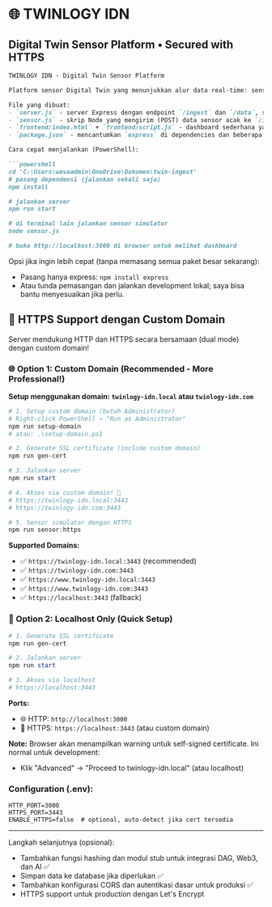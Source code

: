 # 🌐 TWINLOGY IDN
## Digital Twin Sensor Platform • Secured with HTTPS

```markdown
TWINLOGY IDN - Digital Twin Sensor Platform

Platform sensor Digital Twin yang menunjukkan alur data real-time: sensor simulator -> backend (Express + HTTPS) -> dashboard frontend interaktif.

File yang dibuat:
- `server.js` - server Express dengan endpoint `/ingest` dan `/data`, serta static serving untuk folder `frontend/`
- `sensor.js` - skrip Node yang mengirim (POST) data sensor acak ke `/ingest` setiap 5 detik
- `frontend/index.html` + `frontend/script.js` - dashboard sederhana yang mem-poll endpoint `/data` setiap 5 detik
- `package.json` - mencantumkan `express` di dependencies dan beberapa script untuk start/sensor

Cara cepat menjalankan (PowerShell):

```powershell
cd 'C:\Users\wevaadmin\OneDrive\Dokumen\twin-ingest'
# pasang dependensi (jalankan sekali saja)
npm install

# jalankan server
npm run start

# di terminal lain jalankan sensor simulator
node sensor.js

# buka http://localhost:3000 di browser untuk melihat dashboard
```

Opsi jika ingin lebih cepat (tanpa memasang semua paket besar sekarang):
- Pasang hanya express: `npm install express`
- Atau tunda pemasangan dan jalankan development lokal; saya bisa bantu menyesuaikan jika perlu.

## 🔐 HTTPS Support dengan Custom Domain

Server mendukung HTTP dan HTTPS secara bersamaan (dual mode) dengan custom domain!

### 🌐 Option 1: Custom Domain (Recommended - More Professional!)

**Setup menggunakan domain: `twinlogy-idn.local` atau `twinlogy-idn.com`**

```powershell
# 1. Setup custom domain (butuh Administrator)
# Right-click PowerShell → "Run as Administrator"
npm run setup-domain
# atau: .\setup-domain.ps1

# 2. Generate SSL certificate (include custom domain)
npm run gen-cert

# 3. Jalankan server
npm run start

# 4. Akses via custom domain! 🎉
# https://twinlogy-idn.local:3443
# https://twinlogy-idn.com:3443

# 5. Sensor simulator dengan HTTPS
npm run sensor:https
```

**Supported Domains:**
- ✅ `https://twinlogy-idn.local:3443` (recommended)
- ✅ `https://twinlogy-idn.com:3443`
- ✅ `https://www.twinlogy-idn.local:3443`
- ✅ `https://www.twinlogy-idn.com:3443`
- ✅ `https://localhost:3443` (fallback)

### 🔧 Option 2: Localhost Only (Quick Setup)

```powershell
# 1. Generate SSL certificate
npm run gen-cert

# 2. Jalankan server
npm run start

# 3. Akses via localhost
# https://localhost:3443
```

**Ports:**
- 🌐 HTTP: `http://localhost:3000`
- 🔐 HTTPS: `https://localhost:3443` (atau custom domain)

**Note:** Browser akan menampilkan warning untuk self-signed certificate. Ini normal untuk development:
- Klik "Advanced" → "Proceed to twinlogy-idn.local" (atau localhost)

### Configuration (.env):

```env
HTTP_PORT=3000
HTTPS_PORT=3443
ENABLE_HTTPS=false  # optional, auto-detect jika cert tersedia
```

---

Langkah selanjutnya (opsional):
- Tambahkan fungsi hashing dan modul stub untuk integrasi DAG, Web3, dan AI ✅
- Simpan data ke database jika diperlukan ✅
- Tambahkan konfigurasi CORS dan autentikasi dasar untuk produksi ✅
- HTTPS support untuk production dengan Let's Encrypt

``` 
